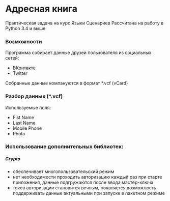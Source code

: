 # Адресная книга
Практическая задача на курс Языки Сценариев
Рассчитана на работу в Python 3.4 и выше

### Возможности

Программа собирает данные друзей пользователя из социальных сетей:
- ВКонтакте
- Twitter

Собранные данные компануются в формат *.vcf (vCard)

### Разбор данных (*.vcf)
Используемые поля:
- Fist Name
- Last Name
- Mobile Phone
- Photo

### Использование дополнительных библиотек:
##### Crypto

- обеспечивает многопользовательский режим
- нет необходимости проходить авторизацию каждый раз при старте приложения, данные подгружаются после ввода мастер-ключа
- токен авторизации становится вечным, появляется возможность поддерживать данные актуальными при запуске в пакетном режиме
